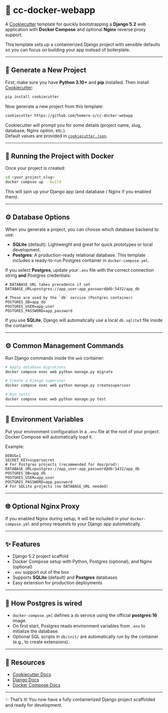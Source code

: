 # 🐳 cc-docker-webapp

A [Cookiecutter](https://cookiecutter.readthedocs.io/) template for quickly bootstrapping a **Django 5.2** web application with **Docker Compose** and optional **Nginx** reverse proxy support.

This template sets up a containerized Django project with sensible defaults so you can focus on building your app instead of boilerplate.

---

## 🚀 Generate a New Project

First, make sure you have **Python 3.10+** and **pip** installed. Then install [Cookiecutter](https://cookiecutter.readthedocs.io/):

```bash
pip install cookiecutter
```

Now generate a new project from this template:

```bash
cookiecutter https://github.com/homero-s/cc-docker-webapp
```

Cookiecutter will prompt you for some details (project name, slug, database, Nginx option, etc.).  
Default values are provided in [`cookiecutter.json`](./cookiecutter.json).

---

## 🐳 Running the Project with Docker

Once your project is created:

```bash
cd <your_project_slug>
docker compose up --build
```

This will spin up your Django app (and database / Nginx if you enabled them).

---

## ⚙️ Database Options

When you generate a project, you can choose which database backend to use:

- **SQLite** (default): Lightweight and great for quick prototypes or local development.  
- **Postgres**: A production-ready relational database. This template includes a ready-to-run Postgres container in `docker-compose.yml`.

If you select **Postgres**, update your `.env` file with the correct connection string **and** Postgres credentials:

```env
# DATABASE_URL takes precedence if set
DATABASE_URL=postgres://app_user:app_password@db:5432/app_db

# These are used by the `db` service (Postgres container)
POSTGRES_DB=app_db
POSTGRES_USER=app_user
POSTGRES_PASSWORD=app_password
```

If you use **SQLite**, Django will automatically use a local `db.sqlite3` file inside the container.

---

## ⚙️ Common Management Commands

Run Django commands inside the `web` container:

```bash
# Apply database migrations
docker compose exec web python manage.py migrate

# Create a Django superuser
docker compose exec web python manage.py createsuperuser

# Run tests
docker compose exec web python manage.py test
```

---

## 📂 Environment Variables

Put your environment configuration in a `.env` file at the root of your project. Docker Compose will automatically load it.

Example:

```env
DEBUG=1
SECRET_KEY=supersecret
# For Postgres projects (recommended for dev/prod):
DATABASE_URL=postgres://app_user:app_password@db:5432/app_db
POSTGRES_DB=app_db
POSTGRES_USER=app_user
POSTGRES_PASSWORD=app_password
# For SQLite projects (no DATABASE_URL needed)
```

---

## 🌐 Optional Nginx Proxy

If you enabled Nginx during setup, it will be included in your `docker-compose.yml` and proxy requests to your Django app automatically.

---

## ✨ Features

- Django 5.2 project scaffold
- Docker Compose setup with Python, Postgres (optional), and Nginx (optional)
- `.env` support out of the box
- Supports **SQLite** (default) and **Postgres** databases
- Easy extension for production deployments

---

## 🔧 How Postgres is wired

- `docker-compose.yml` defines a `db` service using the official **postgres:16** image.
- On first start, Postgres reads environment variables from `.env` to initialize the database.
- Optional SQL scripts in `db/init/` are automatically run by the container (e.g., to create extensions).

---

## 📖 Resources

- [Cookiecutter Docs](https://cookiecutter.readthedocs.io/)
- [Django Docs](https://docs.djangoproject.com/)
- [Docker Compose Docs](https://docs.docker.com/compose/)

---

✨ That’s it! You now have a fully containerized Django project scaffolded and ready for development.
